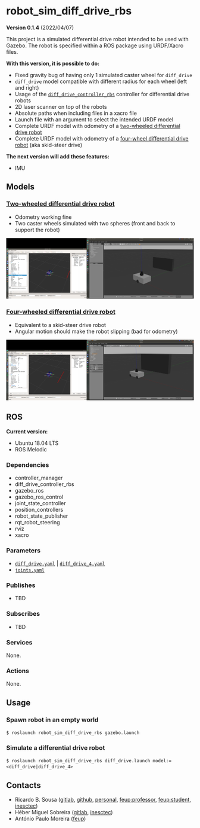 # robot_sim_diff_drive_rbs

**Version 0.1.4** (2022/04/07)

This project is a simulated differential drive robot intended to be used with
Gazebo. The robot is specified within a ROS package using URDF/Xacro files.

**With this version, it is possible to do:**

- Fixed gravity bug of having only 1 simulated caster wheel for `diff_drive`
- `diff_drive` model compatible with different radius for each wheel (left 
  and right)
- Usage of the
  [`diff_drive_controller_rbs`](https://github.com/sousarbarb/diff_drive_controller_rbs)
  controller for differential drive robots
- 2D laser scanner on top of the robots
- Absolute paths when including files in a xacro file
- Launch file with an argument to select the intended URDF model
- Complete URDF model with odometry of a
  [two-wheeled differential drive robot](/urdf/diff_drive.urdf.xacro)
- Complete URDF model with odometry of a
  [four-wheel differential drive robot](/urdf/diff_drive_4.urdf.xacro)
  (aka skid-steer drive)

**The next version will add these features:**

- IMU

## Models

### [Two-wheeled differential drive robot](/urdf/diff_drive.urdf.xacro)

- Odometry working fine
- Two caster wheels simulated with two spheres (front and back to support the
  robot)

![Simulated Differential Drive Robot](/doc/img/diff_drive.png)

### [Four-wheeled differential drive robot](/urdf/diff_drive_4.urdf.xacro)

- Equivalent to a skid-steer drive robot
- Angular motion should make the robot slipping (bad for odometry)

![Simulated Skid Steer Drive Robot](/doc/img/diff_drive_4.png)

## ROS

**Current version:**

- Ubuntu 18.04 LTS 
- ROS Melodic

### Dependencies

- controller_manager
- diff_drive_controller_rbs
- gazebo_ros
- gazebo_ros_control
- joint_state_controller
- position_controllers
- robot_state_publisher
- rqt_robot_steering
- rviz
- xacro

### Parameters

- [`diff_drive.yaml`](/config/diff_drive.yaml) |
  [`diff_drive_4.yaml`](/config/diff_drive_4.yaml)
- [`joints.yaml`](/config/joints.yaml)

### Publishes

- TBD

### Subscribes

- TBD

### Services

None.

### Actions

None.

## Usage

### Spawn robot in an empty world

```shell
$ roslaunch robot_sim_diff_drive_rbs gazebo.launch
```

### Simulate a differential drive robot

```shell
$ roslaunch robot_sim_diff_drive_rbs diff_drive.launch model:=<diff_drive|diff_drive_4>
```

## Contacts

- Ricardo B. Sousa ([gitlab](https://gitlab.com/sousarbarb/),
  [github](https://github.com/sousarbarb/),
  [personal](mailto:sousa.ricardob@outlook.com),
  [feup:professor](mailto:rbs@fe.up.pt),
  [feup:student](mailto:up201503004@edu.fe.up.pt),
  [inesctec](mailto:ricardo.b.sousa@inesctec.pt))
- Héber Miguel Sobreira ([gitlab](https://gitlab.inesctec.pt/heber.m.sobreira),
  [inesctec](mailto:heber.m.sobreira@inesctec.pt))
- António Paulo Moreira ([feup](mailto:amoreira@fe.up.pt))
